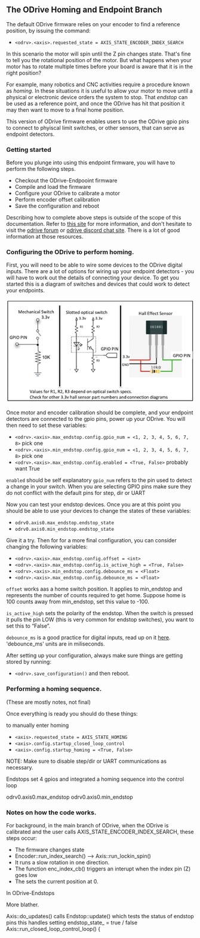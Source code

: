 ## The ODrive Homing and Endpoint Branch

The default ODrive firmware relies on your encoder to find a reference position, by issuing the command:

* `<odrv>.<axis>.requested_state = AXIS_STATE_ENCODER_INDEX_SEARCH`

In this scenario the motor will spin until the Z pin changes state. That's fine to tell you the rotational position of the motor. But what happens when your motor has to rotate multiple times before your board is aware that it is in the right position? 

For example, many robotics and CNC activities require a procedure known as _homing_. In these situations it is useful to allow your motor to move until a physical or electronic device orders the system to stop. That _endstop_ can be used as a reference point, and once the ODrive has hit that position it may then want to move to a final home position.

This version of ODrive firmware enables users to use the ODrive gpio pins to connect to phyiscal limit switches, or other sensors, that can serve as endpoint detectors. 

### Getting started

Before you plunge into using this endpoint firmware, you will have to perform the following steps. 

* Checkout the ODrive-Endpooint firmware
* Compile and load the firmware
* Configure your ODrive to calibrate a motor
* Perform encoder offset calibration
* Save the configuration and reboot

Describing how to complete above steps is outside of the scope of this documentation. Refer to [this site](https://github.com/madcowswe/ODrive) for more information, and don't hesitate to visit the [odrive forum](https://discourse.odriverobotics.com/) or [odrive discord chat site](https://discourse.odriverobotics.com/t/come-chat-with-us/281). There is a lot of good information at those resources. 

### Configuring the ODrive to perform homing. 

First, you will  need to be able to wire some devices to the ODrive digital inputs. There are a lot of options for wiring up your endpoint detectors - you will have to work out the details of connecting your device. To get you started this is a diagram of switches and devices that could work to detect your endpoints. 

![Endpoint figure](/endpoint_figure.png)

Once motor and encoder calibration should be complete, and your endpoint detectors are connected to the gpio pins, power up your ODrive. You will then need to set these variables:

* `<odrv>.<axis>.max_endstop.config.gpio_num = <1, 2, 3, 4, 5, 6, 7, 8>` pick one
* `<odrv>.<axis>.min_endstop.config.gpio_num = <1, 2, 3, 4, 5, 6, 7, 8>` pick one
* `<odrv>.<axis>.max_endstop.config.enabled = <True, False>` probably want True

`enabled` should be self explanatory
`gpio_num` refers to the pin used to detect a change in your switch. When you are selecting GPIO pins make sure they do not conflict with the default pins for step, dir or UART 

Now you can test your endstop devices. Once you are at this point you should be able to use your devices to change the states of these variables:
* `odrv0.axis0.max_endstop.endstop_state`
* `odrv0.axis0.min_endstop.endstop_state`

Give it a try. Then for for a more final configuration, you can consider changing the following variables:
* `<odrv>.<axis>.max_endstop.config.offset = <int>` 
* `<odrv>.<axis>.max_endstop.config.is_active_high = <True, False>` 
* `<odrv>.<axis>.min_endstop.config.debounce_ms = <Float>` 
* `<odrv>.<axis>.max_endstop.config.debounce_ms = <Float>` 

`offset` works aas a home switch position. It applies to min_endstop and represents the number of counts required to get home. Suppose home is 100 counts away from min_endstop, set this value to -100. 

`is_active_high` sets the polarity of the endstop. When the switch is pressed it pulls the pin LOW (this is very common for endstop switches), you want to set this to “False”.

`debounce_ms` is a good practice for digital inputs, read up on it [here](https://en.wikipedia.org/wiki/Switch). 'debounce_ms' units are in miliseconds. 

After setting up your configuration, always make sure things are getting stored by running:
* `<odrv>.save_configuration()`
and then reboot. 

### Performing a homing sequence. 

(These are mostly notes, not final)

Once everything is ready you should do these things:

to manually enter homing
* `<axis>.requested_state = AXIS_STATE_HOMING`
* `<axis>.config.startup_closed_loop_control`
* `<axis>.config.startup_homing = <True, False> `

NOTE: Make sure to disable step/dir or UART communications as necessary.

Endstops set 4 gpios and integrated a homing sequence into the control loop

odrv0.axis0.max_endstop 
odrv0.axis0.min_endstop 

### Notes on how the code works. 

For background, in the main branch of ODrive, when the ODrive is calibrated and the user calls AXIS_STATE_ENCODER_INDEX_SEARCH, these steps occur:

* The firmware changes state
* Encoder::run_index_search() --> Axis::run_lockin_spin()
* It runs a slow rotation in one direction.
* The function enc_index_cb() triggers an interupt when the index pin (Z) goes low
* The sets the current position at 0. 

In ODrive-Endstops

More blather. 

Axis::do_updates() calls Endstop::update() which tests the status of endstop pins
 this handles setting endstop_state_ = true / false
 Axis::run_closed_loop_control_loop() {

